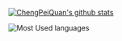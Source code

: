 [![ChengPeiQuan's github stats](https://github-readme-stats.vercel.app/api?username=chengpeiquan)](https://github.com/anuraghazra/github-readme-stats)

![Most Used languages](https://github-stats.liuli.lol/api/top-langs/?username=chengpeiquan&theme=vue)
